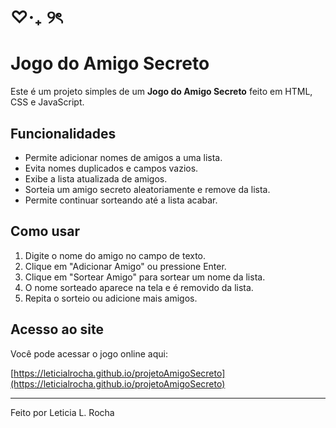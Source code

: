 # ♡‧₊ ୨ৎ
# Jogo do Amigo Secreto

Este é um projeto simples de um **Jogo do Amigo Secreto** feito em HTML, CSS e JavaScript.

## Funcionalidades

- Permite adicionar nomes de amigos a uma lista.
- Evita nomes duplicados e campos vazios.
- Exibe a lista atualizada de amigos.
- Sorteia um amigo secreto aleatoriamente e remove da lista.
- Permite continuar sorteando até a lista acabar.

## Como usar

1. Digite o nome do amigo no campo de texto.
2. Clique em "Adicionar Amigo" ou pressione Enter.
3. Clique em "Sortear Amigo" para sortear um nome da lista.
4. O nome sorteado aparece na tela e é removido da lista.
5. Repita o sorteio ou adicione mais amigos.

## Acesso ao site

Você pode acessar o jogo online aqui:

[https://leticialrocha.github.io/projetoAmigoSecreto](https://leticialrocha.github.io/projetoAmigoSecreto)

---

Feito por Leticia L. Rocha
